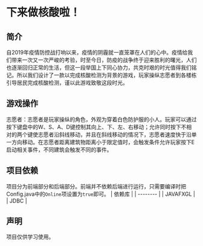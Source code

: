# 下来做核酸啦！
## 简介
  自2019年疫情防控战打响以来，疫情的阴霾就一直笼罩在人们的心中。疫情给我们带来一次又一次严峻的考验，时至今日，防疫的战争终于迎来胜利的曙光，人们也逐渐回归正常的生活，但这一段举国上下同心协力，共克时艰的时光值得我们铭记。所以我们设计了一款以完成核酸检测为背景的游戏，玩家操纵志愿者到各楼栋引导居民完成核酸检测，谨以此游戏致敬这段时光。
## 游戏操作
  志愿者：志愿者是玩家操纵的角色，外观为穿着白色防护服的小人。玩家可以通过按下键盘中的W、S、A、D键控制其向上、下、左、右移动；允许同时按下不相对的两个键使志愿者沿斜线移动，并且在斜线移动的情况下，志愿者速度快于沿单一方向移动。在志愿者距离建筑物距离小于限定值时，会触发条件允许玩家按下E启动相关事件，不同建筑会触发不同的事件。
## 项目依赖
  项目分为前端部分和后端部分。前端并不依赖后端进行运行，只需要编译时把Config.java中的`Online`项设置为`true`即可。
| 依赖库   |
| -------- |
| JAVAFXGL |
| JDBC     |
## 声明
  项目仅供学习使用。
